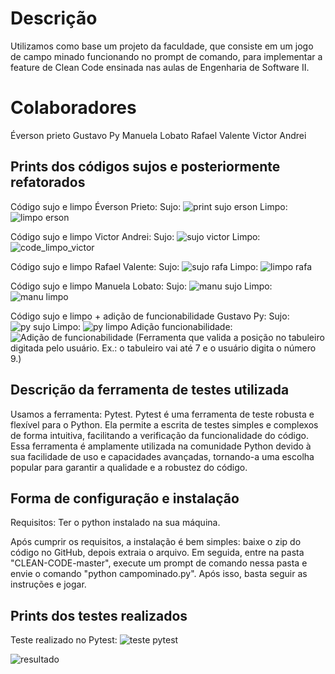 # Descrição
Utilizamos como base um projeto da faculdade, que consiste em um jogo de campo minado funcionando no prompt de comando, para implementar a feature de Clean Code ensinada nas aulas de Engenharia de Software II.

# Colaboradores
Éverson prieto
Gustavo Py
Manuela Lobato
Rafael Valente
Victor Andrei

## Prints dos códigos sujos e posteriormente refatorados
Código sujo e limpo Éverson Prieto:
Sujo:
![print sujo erson](https://github.com/victor578v/CLEAN-CODE/assets/134510073/c2d6bbdc-d083-49d4-9259-9aeb03cff469)
Limpo:
![limpo erson](https://github.com/victor578v/CLEAN-CODE/assets/134510073/b38ac064-49c2-4f24-b741-a7c5a985e733)

Código sujo e limpo Victor Andrei:
Sujo:
![sujo victor](https://github.com/victor578v/CLEAN-CODE/assets/134510073/e34298b7-4f31-4111-acfa-ea3336ab5f42)
Limpo:
![code_limpo_victor](https://github.com/victor578v/CLEAN-CODE/assets/134510073/7d565574-130c-4a93-8afc-2f6406f1de80)

Código sujo e limpo Rafael Valente:
Sujo:
![sujo rafa](https://github.com/victor578v/CLEAN-CODE/assets/134510073/a1027227-b6cb-4962-b62c-4632d611e065)
Limpo:
![limpo rafa](https://github.com/victor578v/CLEAN-CODE/assets/134510073/5bbae68d-20c0-4269-9f39-52a76dfbb028)

Código sujo e limpo Manuela Lobato:
Sujo:
![manu sujo](https://github.com/victor578v/CLEAN-CODE/assets/134510073/48447637-eefc-40b3-9010-77f58bcd4b11)
Limpo:
![manu limpo](https://github.com/victor578v/CLEAN-CODE/assets/134510073/822834de-4c88-4b2f-b7d0-370087ac9784)

Código sujo e limpo  + adição de funcionabilidade Gustavo Py:
Sujo:
![py sujo](https://github.com/victor578v/CLEAN-CODE/assets/134510073/67b9568d-fde6-4708-8dfc-5a2895f25e6d)
Limpo:
![py limpo](https://github.com/victor578v/CLEAN-CODE/assets/134510073/e59d03c9-f359-485d-b4d5-759b25bfa226)
Adição funcionabilidade:
![Adição de funcionabilidade](https://github.com/victor578v/CLEAN-CODE/assets/134510073/7bc0d1d4-73d9-4d75-8999-48c6e74d4c9b)
(Ferramenta que valida a posição no tabuleiro digitada pelo usuário. Ex.: o tabuleiro vai até 7 e o usuário digita o número 9.)

## Descrição da ferramenta de testes utilizada
Usamos a ferramenta: Pytest.
Pytest é uma ferramenta de teste robusta e flexível para o Python. Ela permite a escrita de testes simples e complexos de forma intuitiva, facilitando a verificação da funcionalidade do código. Essa ferramenta é amplamente utilizada na comunidade Python devido à sua facilidade de uso e capacidades avançadas, tornando-a uma escolha popular para garantir a qualidade e a robustez do código.

## Forma de configuração e instalação
Requisitos: Ter o python instalado na sua máquina.

Após cumprir os requisitos, a instalação é bem simples: baixe o zip do código no GitHub, depois extraia o arquivo. Em seguida, entre na pasta "CLEAN-CODE-master", execute um prompt de comando nessa pasta e envie o comando "python campominado.py". Após isso, basta seguir as instruções e jogar.

## Prints dos testes realizados
Teste realizado no Pytest:
![teste pytest](https://github.com/victor578v/CLEAN-CODE/assets/134510073/efe35e11-cfaa-47eb-a552-a56abad32af2)

![resultado](https://github.com/victor578v/CLEAN-CODE/assets/134510073/6d1f5249-1497-4c96-afa0-5cc14191fa73)
